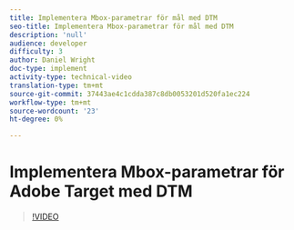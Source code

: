 ```yaml
---
title: Implementera Mbox-parametrar för mål med DTM
seo-title: Implementera Mbox-parametrar för mål med DTM
description: 'null'
audience: developer
difficulty: 3
author: Daniel Wright
doc-type: implement
activity-type: technical-video
translation-type: tm+mt
source-git-commit: 37443ae4c1cdda387c8db0053201d520fa1ec224
workflow-type: tm+mt
source-wordcount: '23'
ht-degree: 0%

---
```



# Implementera Mbox-parametrar för Adobe Target med DTM

>[!VIDEO](https://video.tv.adobe.com/v/17383/?quality=12)